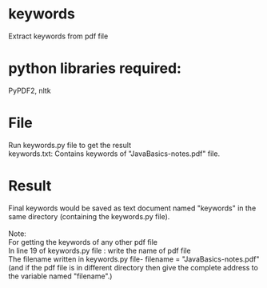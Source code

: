 # keywords
Extract keywords from pdf file

# python libraries required: 
PyPDF2, nltk

# File
Run keywords.py file to get the result </br>
keywords.txt: Contains keywords of "JavaBasics-notes.pdf" file.

# Result
Final keywords would be saved as text document named "keywords" in the same directory (containing the keywords.py file).
</br>
</br>
Note: </br> 
For getting the keywords of any other pdf file </br>
In line 19 of keywords.py file : write the name of pdf file </br>
The filename written in keywords.py file- filename = "JavaBasics-notes.pdf" 
</br>
(and if the pdf file is in different directory then give the complete address to the variable named "filename".) 













